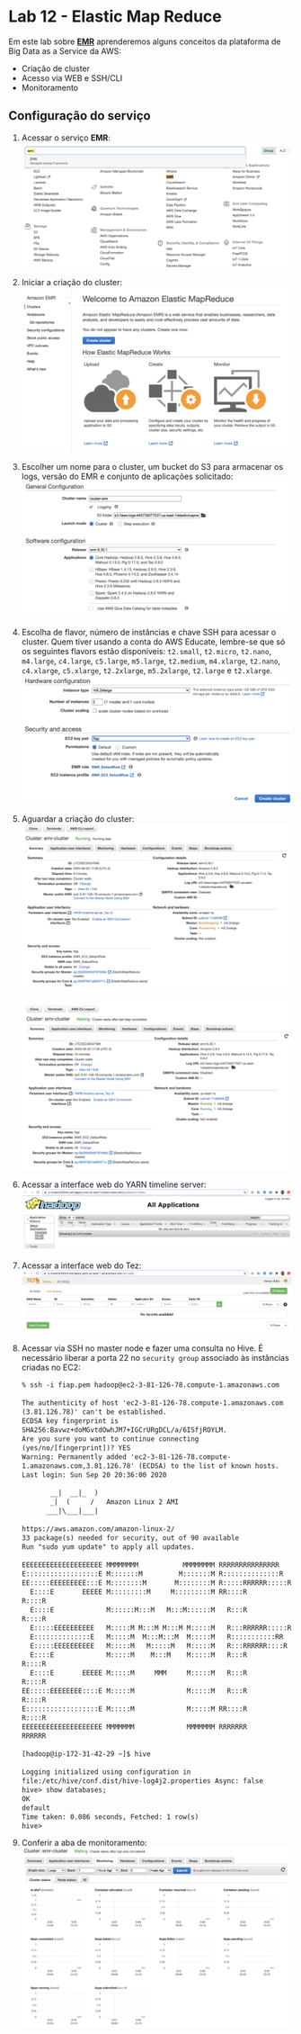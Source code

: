 # Lab 12 - Elastic Map Reduce

Em este lab sobre [**EMR**](https://aws.amazon.com/pt/emr) aprenderemos alguns conceitos da plataforma de Big Data as a Service da AWS:
 - Criação de cluster
 - Acesso via WEB e SSH/CLI
 - Monitoramento

 ## Configuração do serviço
 
1. Acessar o serviço **EMR**:
   ![](img/emr0.png)
   
2. Iniciar a criação do cluster:
   ![](img/emr1.png)
   
3. Escolher um nome para o cluster, um bucket do S3 para armacenar os logs, versão do EMR e conjunto de aplicações solicitado:
   ![](img/emr2.png)

4. Escolha de flavor, número de instâncias e chave SSH para acessar o cluster. Quem tiver usando a conta do AWS Educate, lembre-se que só os seguintes flavors estão disponíveis: `t2.small`, `t2.micro`, `t2.nano`, `m4.large`, `c4.large`, `c5.large`, `m5.large`, `t2.medium`, `m4.xlarge`, `t2.nano`, `c4.xlarge`, `c5.xlarge`, `t2.2xlarge`, `m5.2xlarge`, `t2.large` e `t2.xlarge`.
   ![](img/emr3.png)

5. Aguardar a criação do cluster:
   ![](img/emr4.png)

   ![](img/emr5.png)
   
6. Acessar a interface web do YARN timeline server:
   ![](img/emr6.png)

7. Acessar a interface web do Tez:
   ![](img/emr7.png)
   
8. Acessar via SSH no master node e fazer uma consulta no Hive. É necessário liberar a porta 22 no `security group` associado às instâncias criadas no EC2:
    ```
    % ssh -i fiap.pem hadoop@ec2-3-81-126-78.compute-1.amazonaws.com

    The authenticity of host 'ec2-3-81-126-78.compute-1.amazonaws.com (3.81.126.78)' can't be established.
    ECDSA key fingerprint is SHA256:Bavwz+doMGvtdOwhJM7+IGCrURgDCL/a/6ISfjROYLM.
    Are you sure you want to continue connecting (yes/no/[fingerprint])? YES
    Warning: Permanently added 'ec2-3-81-126-78.compute-1.amazonaws.com,3.81.126.78' (ECDSA) to the list of known hosts.
    Last login: Sun Sep 20 20:36:00 2020

           __|  __|_  )
           _|  (     /   Amazon Linux 2 AMI
          ___|\___|___|

    https://aws.amazon.com/amazon-linux-2/
    33 package(s) needed for security, out of 90 available
    Run "sudo yum update" to apply all updates.

    EEEEEEEEEEEEEEEEEEEE MMMMMMMM           MMMMMMMM RRRRRRRRRRRRRRR    
    E::::::::::::::::::E M:::::::M         M:::::::M R::::::::::::::R   
    EE:::::EEEEEEEEE:::E M::::::::M       M::::::::M R:::::RRRRRR:::::R 
      E::::E       EEEEE M:::::::::M     M:::::::::M RR::::R      R::::R
      E::::E             M::::::M:::M   M:::M::::::M   R:::R      R::::R
      E:::::EEEEEEEEEE   M:::::M M:::M M:::M M:::::M   R:::RRRRRR:::::R 
      E::::::::::::::E   M:::::M  M:::M:::M  M:::::M   R:::::::::::RR   
      E:::::EEEEEEEEEE   M:::::M   M:::::M   M:::::M   R:::RRRRRR::::R  
      E::::E             M:::::M    M:::M    M:::::M   R:::R      R::::R
      E::::E       EEEEE M:::::M     MMM     M:::::M   R:::R      R::::R
    EE:::::EEEEEEEE::::E M:::::M             M:::::M   R:::R      R::::R
    E::::::::::::::::::E M:::::M             M:::::M RR::::R      R::::R
    EEEEEEEEEEEEEEEEEEEE MMMMMMM             MMMMMMM RRRRRRR      RRRRRR

    [hadoop@ip-172-31-42-29 ~]$ hive

    Logging initialized using configuration in file:/etc/hive/conf.dist/hive-log4j2.properties Async: false
    hive> show databases;
    OK
    default
    Time taken: 0.086 seconds, Fetched: 1 row(s)
    hive> 

    ```
    
 9. Conferir a aba de monitoramento:
   ![](img/emr8.png)

